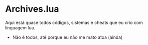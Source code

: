 # Archives.lua

Aqui está quase todos códigos, sistemas e cheats que eu crio com linguagem lua.

- Não é todos, até porque eu não me mato atoa (ainda)
